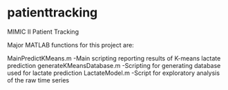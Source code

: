 patienttracking
===============

MIMIC II Patient Tracking


Major MATLAB functions for this project are:

MainPredictKMeans.m             -Main scripting reporting results of K-means lactate prediction
generateKMeansDatabase.m        -Scripting for generating database used for lactate prediction 
LactateModel.m                  -Script for exploratory analysis of the raw time series